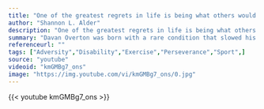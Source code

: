 ```yaml
---
title: "One of the greatest regrets in life is being what others would want you to be, rather than being yourself."
author: "Shannon L. Alder"
description: "One of the greatest regrets in life is being what others would want you to be, rather than being yourself. - Shannon L. Alder quotes from GetInspired365.com"
summary: "Davan Overton was born with a rare condition that slowed his brain and physical development. He grew up feeling different and alone – something that upset him greatly. All this changed when he found sport. Sport was his salvation and allowed Davan to belong."
referenceurl: ""
tags: ["Adversity","Disability","Exercise","Perseverance","Sport",]
source: "youtube"
videoid: "kmGMBg7_ons"
image: "https://img.youtube.com/vi/kmGMBg7_ons/0.jpg"
---
```


{{< youtube kmGMBg7_ons >}}
